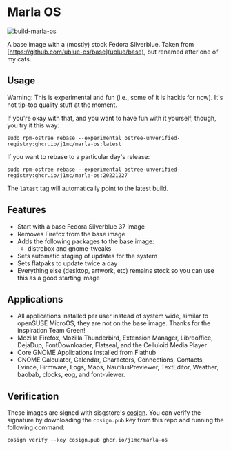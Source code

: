 # Marla OS 

[![build-marla-os](https://github.com/j1mc/marla-os/actions/workflows/build.yml/badge.svg)](https://github.com/j1mc/marla-os/actions/workflows/build.yml)

A base image with a (mostly) stock Fedora Silverblue. Taken from
[https://github.com/ublue-os/base](ublue/base), but renamed after one of my cats.

## Usage

Warning: This is experimental and fun (i.e., some of it is hackis for now). It's not
tip-top quality stuff at the moment.

If you're okay with that, and you want to have fun with it yourself, though, you try it this way:

    sudo rpm-ostree rebase --experimental ostree-unverified-registry:ghcr.io/j1mc/marla-os:latest
    
If you want to rebase to a particular day's release:
  
    sudo rpm-ostree rebase --experimental ostree-unverified-registry:ghcr.io/j1mc/marla-os:20221227 

The `latest` tag will automatically point to the latest build. 

## Features

- Start with a base Fedora Silverblue 37 image
- Removes Firefox from the base image
- Adds the following packages to the base image:
  - distrobox and gnome-tweaks
- Sets automatic staging of updates for the system
- Sets flatpaks to update twice a day
- Everything else (desktop, artwork, etc) remains stock so you can use this as a good starting image

## Applications

- All applications installed per user instead of system wide, similar to openSUSE MicroOS, they
  are not on the base image. Thanks for the inspiration Team Green!
- Mozilla Firefox, Mozilla Thunderbird, Extension Manager, Libreoffice, DejaDup, FontDownloader,
  Flatseal, and the Celluloid Media Player
- Core GNOME Applications installed from Flathub
- GNOME Calculator, Calendar, Characters, Connections, Contacts, Evince, Firmware, Logs, Maps,
  NautilusPreviewer, TextEditor, Weather, baobab, clocks, eog, and font-viewer.

## Verification

These images are signed with sisgstore's [cosign](https://docs.sigstore.dev/cosign/overview/). You
can verify the signature by downloading the `cosign.pub` key from this repo and running the
following command:

    cosign verify --key cosign.pub ghcr.io/j1mc/marla-os
